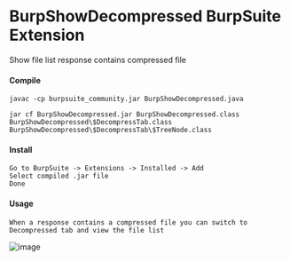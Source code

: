 # BurpShowDecompressed BurpSuite Extension
Show file list response contains compressed file

#### Compile


```
javac -cp burpsuite_community.jar BurpShowDecompressed.java

jar cf BurpShowDecompressed.jar BurpShowDecompressed.class BurpShowDecompressed\$DecompressTab.class BurpShowDecompressed\$DecompressTab\$TreeNode.class 

```

#### Install

```
Go to BurpSuite -> Extensions -> Installed -> Add
Select compiled .jar file
Done

```

#### Usage

```
When a response contains a compressed file you can switch to Decompressed tab and view the file list

```

![image](https://github.com/user-attachments/assets/e854eab3-49f1-40be-a0ef-e4845b39557c)
